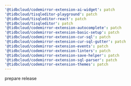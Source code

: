 ```yaml
---
'@tidbcloud/codemirror-extension-ai-widget': patch
'@tidbcloud/tisqleditor-playground': patch
'@tidbcloud/tisqleditor-react': patch
'@tidbcloud/tisqleditor': patch
'@tidbcloud/codemirror-extension-autocomplete': patch
'@tidbcloud/codemirror-extension-basic-setup': patch
'@tidbcloud/codemirror-extension-cur-sql': patch
'@tidbcloud/codemirror-extension-cur-sql-gutter': patch
'@tidbcloud/codemirror-extension-events': patch
'@tidbcloud/codemirror-extension-linters': patch
'@tidbcloud/codemirror-extension-save-helper': patch
'@tidbcloud/codemirror-extension-sql-parser': patch
'@tidbcloud/codemirror-extension-themes': patch
---
```


prepare release
